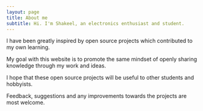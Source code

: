 ```yaml
---
layout: page
title: About me
subtitle: Hi. I'm Shakeel, an electronics enthusiast and student.
---
```


I have been greatly inspired by open source projects which contributed to my own learning. 

My goal with this website is to promote the same mindset of openly sharing knowledge through my work and ideas. 

I hope that these open source projects will be useful to other students and hobbyists. 

Feedback, suggestions and any improvements towards the projects are most welcome.
